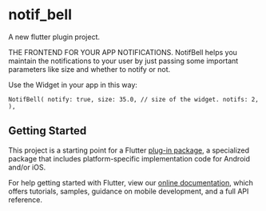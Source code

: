 # notif_bell

A new flutter plugin project.

THE FRONTEND FOR YOUR APP NOTIFICATIONS.
NotifBell helps you maintain the notifications to your user by just passing some important parameters like size and whether to notify or not.

Use the Widget in your app in this way:

` NotifBell(
                notify: true,
                size: 35.0, // size of the widget.
                notifs: 2,
              ), `

## Getting Started

This project is a starting point for a Flutter
[plug-in package](https://flutter.dev/developing-packages/),
a specialized package that includes platform-specific implementation code for
Android and/or iOS.

For help getting started with Flutter, view our 
[online documentation](https://flutter.dev/docs), which offers tutorials, 
samples, guidance on mobile development, and a full API reference.
